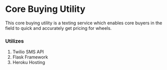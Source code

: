 # Core Buying Utility
This core buying utility is a texting service which enables core buyers in the field to quick and accurately get pricing for wheels.

### Utilizes
1. Twilio SMS API
2. Flask Framework
3. Heroku Hosting
